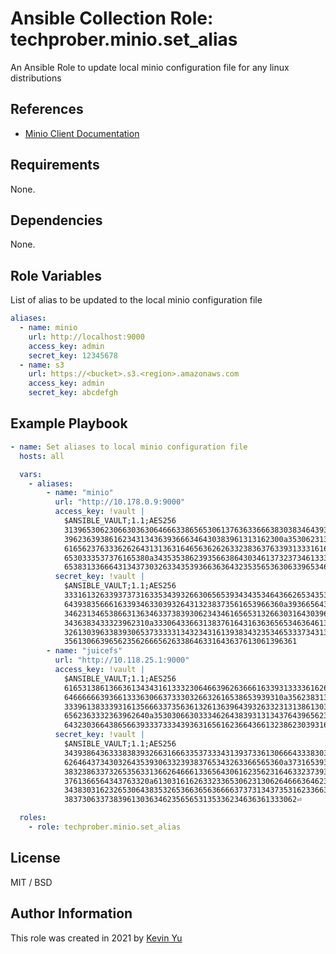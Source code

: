 # Ansible Collection Role: techprober.minio.set_alias

An Ansible Role to update local minio configuration file for any linux distributions

## References

- [Minio Client Documentation](https://min.io/docs/minio/linux/reference/minio-mc/mc-alias-set.html)

## Requirements

None.

## Dependencies

None.

## Role Variables

List of alias to be updated to the local minio configuration file

```yaml
aliases:
  - name: minio
    url: http://localhost:9000
    access_key: admin
    secret_key: 12345678
  - name: s3
    url: https://<bucket>.s3.<region>.amazonaws.com
    access_key: admin
    secret_key: abcdefgh
```

## Example Playbook

```yaml
- name: Set aliases to local minio configuration file
  hosts: all

  vars:
    - aliases:
        - name: "minio"
          url: "http://10.178.0.9:9000"
          access_key: !vault |
            $ANSIBLE_VAULT;1.1;AES256
            31396530623066303630646663386565306137636336663830383464393334326530633762666664
            3962363938616234313436393666346430383961313162300a353062313465613462663636643535
            61656237633362626431313631646563626263323836376339313331616562333361383230623435
            6530333537376165380a343535386239356638643034613732373461333865343164626563666531
            65383133666431343730326334353936636364323535653630633965346362386233
          secret_key: !vault |
            $ANSIBLE_VAULT;1.1;AES256
            33316132633937373163353439326630656539343435346436626534353936386538653761663466
            6439383566616339346330393264313238373561653966360a393665643334646235633738613037
            34623134653866313634633738393062343461656531326630316430396432643531353661346239
            3436383433323962310a333064336631383761643163636565346364613664396361636533636466
            32613039633839306537333331343234316139383432353465333734313561373437366235613636
            3561306639656235626665626338646331643637613061396361
        - name: "juicefs"
          url: "http://10.118.25.1:9000"
          access_key: !vault |
            $ANSIBLE_VAULT;1.1;AES256
            61653138613663613434316133323064663962636661633931333361626337323838653961663633
            6466666639366133363066373330326632616538653939310a356238313531386231383135383665
            33396138333931613566633735636132613639643932633231313861303332623063353732326662
            6562363332363962640a353030663033346264383931313437643965623836316161373861326264
            64323036643865663933373334393631656162366436613238623039316237323366⏎
          secret_key: !vault |
            $ANSIBLE_VAULT;1.1;AES256
            34393864363338383932663166633537333431393733613066643338303962323063343362346166
            6264643734303264353930633239383765343263366565360a373165393536633736633662666562
            38323863373265356331366264666133656430616235623164633237393337346563613032303132
            3761366564343763320a613031616263323365306231306264666364623734656631363033393935
            34383031623265306438353265366365636666373731343735316233663930303434336564333239
            3837306337383961303634623565653135336234636361333062⏎

  roles:
    - role: techprober.minio.set_alias
```

## License

MIT / BSD

## Author Information

This role was created in 2021 by [Kevin Yu](https://github.com/yqlbu)
